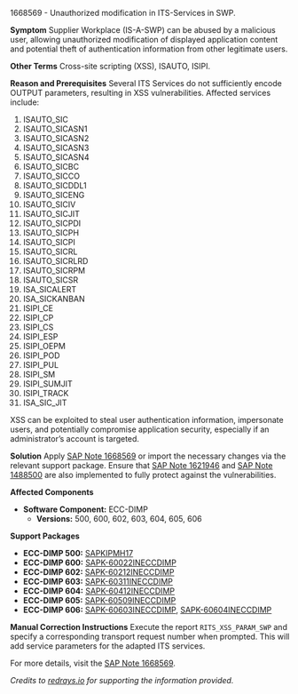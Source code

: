 1668569 - Unauthorized modification in ITS-Services in SWP.

**Symptom**
Supplier Workplace (IS-A-SWP) can be abused by a malicious user, allowing unauthorized modification of displayed application content and potential theft of authentication information from other legitimate users.

**Other Terms**
Cross-site scripting (XSS), ISAUTO, ISIPI.

**Reason and Prerequisites**
Several ITS Services do not sufficiently encode OUTPUT parameters, resulting in XSS vulnerabilities. Affected services include:
1. ISAUTO_SIC
2. ISAUTO_SICASN1
3. ISAUTO_SICASN2
4. ISAUTO_SICASN3
5. ISAUTO_SICASN4
6. ISAUTO_SICBC
7. ISAUTO_SICCO
8. ISAUTO_SICDDL1
9. ISAUTO_SICENG
10. ISAUTO_SICIV
11. ISAUTO_SICJIT
12. ISAUTO_SICPDI
13. ISAUTO_SICPH
14. ISAUTO_SICPI
15. ISAUTO_SICRL
16. ISAUTO_SICRLRD
17. ISAUTO_SICRPM
18. ISAUTO_SICSR
19. ISA_SICALERT
20. ISA_SICKANBAN
21. ISIPI_CE
22. ISIPI_CP
23. ISIPI_CS
24. ISIPI_ESP
25. ISIPI_OEPM
26. ISIPI_POD
27. ISIPI_PUL
28. ISIPI_SM
29. ISIPI_SUMJIT
30. ISIPI_TRACK
31. ISA_SIC_JIT

XSS can be exploited to steal user authentication information, impersonate users, and potentially compromise application security, especially if an administrator’s account is targeted.

**Solution**
Apply [SAP Note 1668569](https://me.sap.com/notes/1668569) or import the necessary changes via the relevant support package. Ensure that [SAP Note 1621946](https://me.sap.com/notes/1621946) and [SAP Note 1488500](https://me.sap.com/notes/1488500) are also implemented to fully protect against the vulnerabilities.

**Affected Components**
- **Software Component:** ECC-DIMP
  - **Versions:** 500, 600, 602, 603, 604, 605, 606

**Support Packages**
- **ECC-DIMP 500:** [SAPKIPMH17](https://me.sap.com/supportpackage/SAPKIPMH17)
- **ECC-DIMP 600:** [SAPK-60022INECCDIMP](https://me.sap.com/supportpackage/SAPK-60022INECCDIMP)
- **ECC-DIMP 602:** [SAPK-60212INECCDIMP](https://me.sap.com/supportpackage/SAPK-60212INECCDIMP)
- **ECC-DIMP 603:** [SAPK-60311INECCDIMP](https://me.sap.com/supportpackage/SAPK-60311INECCDIMP)
- **ECC-DIMP 604:** [SAPK-60412INECCDIMP](https://me.sap.com/supportpackage/SAPK-60412INECCDIMP)
- **ECC-DIMP 605:** [SAPK-60509INECCDIMP](https://me.sap.com/supportpackage/SAPK-60509INECCDIMP)
- **ECC-DIMP 606:** [SAPK-60603INECCDIMP](https://me.sap.com/supportpackage/SAPK-60603INECCDIMP), [SAPK-60604INECCDIMP](https://me.sap.com/supportpackage/SAPK-60604INECCDIMP)

**Manual Correction Instructions**
Execute the report `RITS_XSS_PARAM_SWP` and specify a corresponding transport request number when prompted. This will add service parameters for the adapted ITS services.

For more details, visit the [SAP Note 1668569](https://me.sap.com/notes/1668569).

*Credits to [redrays.io](https://redrays.io) for supporting the information provided.*